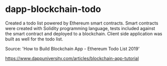 # dapp-blockchain-todo
Created a todo list powered by Ethereum smart contracts. Smart contracts were created with Solidity programming language, tests included against the smart contract and deployed to a blockchain. Client side application was built as well for the todo list.  

Source: 'How to Build Blockchain App - Ethereum Todo List 2019' 

https://www.dappuniversity.com/articles/blockchain-app-tutorial
